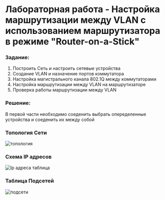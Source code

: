 # Лабораторная работа - Настройка маршрутизации между VLAN с использованием маршрутизатора в режиме "Router-on-a-Stick"


### Задание:

 1. Построить Сеть и настроить сетевые устройства
 2. Создание VLAN и назначение портов коммутатора
 3. Настройка магистрального канала 802.1Q между коммутаторами
 4. Настройка маршрутизации между VLAN на маршрутизаторе
 5. Проверка работы маршрутизации между VLAN


### Решение:

В первой части необходимо соеденить выбрать опеределенные устройства и соеденить их между собой

### Топология Сети
![топология](\images\lab_003_topology.png)

### Схема IP адресов
![Ip адреса таблица](\images\lab_003_addressing_scheme.png)

### Таблица Подсетей

![подсети](\images\lab_003_vlans.png)